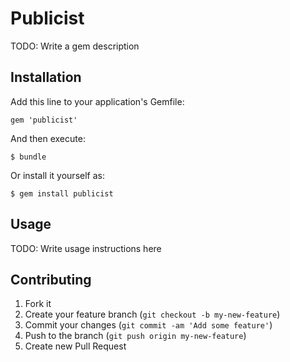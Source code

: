 # Publicist

TODO: Write a gem description

## Installation

Add this line to your application's Gemfile:

    gem 'publicist'

And then execute:

    $ bundle

Or install it yourself as:

    $ gem install publicist

## Usage

TODO: Write usage instructions here

## Contributing

1. Fork it
2. Create your feature branch (`git checkout -b my-new-feature`)
3. Commit your changes (`git commit -am 'Add some feature'`)
4. Push to the branch (`git push origin my-new-feature`)
5. Create new Pull Request
